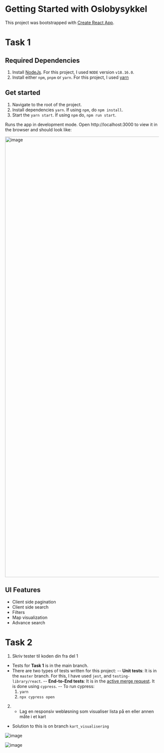 # Getting Started with Oslobysykkel

This project was bootstrapped with [Create React App](https://github.com/facebook/create-react-app).

# Task 1

## Required Dependencies

1. Install [NodeJs](https://nodejs.org/en). For this project, I used `NODE` version `v18.16.0`.
2. Install either `npm`, `pnpm` or `yarn`. For this project, I used [yarn](https://classic.yarnpkg.com/en/)

## Get started

1. Navigate to the root of the project.
2. Install dependencies `yarn`. If using `npm`, do `npm install`.
3. Start the `yarn start`. If using `npm` do, `npm run start`.

Runs the app in development mode. Open http://localhost:3000 to view it in the browser and should look like:

<img width="1440" alt="image" src="https://user-images.githubusercontent.com/2022919/232900487-87387ddd-8474-4f50-abf2-04e56132fb19.png">

## UI Features

- Client side pagination
- Client side search
- Filters
- Map visualization
- Advance search

# Task 2

1. Skriv tester til koden din fra del 1

- Tests for **Task 1** is in the main branch.
- There are two types of tests written for this project:
  -- **Unit tests**: It is in the `master` branch. For this, I have used `jest`, and `testing-library/react`.
  -- **End-to-End tests**: It is in the [active merge request](https://github.com/sureshHARDIYA/oslobysykkel/pull/1). It is done using `cypress`.
  -- To run cypress:
  1. `yarn`
  2. `npx cypress open`

2. - Lag en responsiv webløsning som visualiser lista på en eller annen måte i et kart

- Solution to this is on branch `kart_visualisering`

![image](https://github.com/sureshHARDIYA/oslobysykkel/assets/2022919/30e9b8fe-a431-424b-a124-e0ea197914eb)

![image](https://github.com/sureshHARDIYA/oslobysykkel/assets/2022919/406f1edd-2898-4f2c-93e4-516350673f0a)
